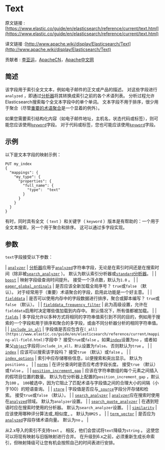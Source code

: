 # Text

原文链接 : [https://www.elastic.co/guide/en/elasticsearch/reference/current/text.html](https://www.elastic.co/guide/en/elasticsearch/reference/current/text.html)

译文链接 :[http://www.apache.wiki/display/Elasticsearch/Text](http://www.apache.wiki/display/Elasticsearch/Text)

贡献者 : [李亚运](/display/~liyayun)，[ApacheCN](/display/~apachecn)，[Apache中文网](/display/~apachechina)

## 简述

该字段用于索引全文文本，例如电子邮件的正文或产品的描述。 对这些字段进行`analyzed` ，即通过[分析器](https://translate.googleusercontent.com/translate_c?depth=1&hl=zh-CN&rurl=translate.google.com&sl=en&sp=nmt4&tl=zh-CN&u=https://www.elastic.co/guide/en/elasticsearch/reference/current/analysis.html&usg=ALkJrhirN7jhwydyE_LAqx9sWSrWroJIEw "分析")将其转换成索引之前的各个术语列表。 分析过程允许Elasticsearch搜索每个全文本字段中的单个单词。 文本字段不用于排序，很少用于聚合（尽管[重要的术语聚合](https://www.elastic.co/guide/en/elasticsearch/reference/current/search-aggregations-bucket-significantterms-aggregation.html)是一个显着的例外）。

如果您需要索引结构化内容（如电子邮件地址，主机名，状态代码或标签），则可能您应该使用[`keyword`](https://translate.googleusercontent.com/translate_c?depth=1&hl=zh-CN&rurl=translate.google.com&sl=en&sp=nmt4&tl=zh-CN&u=https://www.elastic.co/guide/en/elasticsearch/reference/current/keyword.html&usg=ALkJrhhyUd1xPy5C3s0WRAvmcIZEdkdTog "关键字数据类型")字段。 对于代码或标签，您也可能应该使用[`keyword`](https://translate.googleusercontent.com/translate_c?depth=1&hl=zh-CN&rurl=translate.google.com&sl=en&sp=nmt4&tl=zh-CN&u=https://www.elastic.co/guide/en/elasticsearch/reference/current/keyword.html&usg=ALkJrhhyUd1xPy5C3s0WRAvmcIZEdkdTog "关键字数据类型")字段。

## 示例

以下是文本字段的映射示例：

```
PUT my_index
{
  "mappings": {
    "my_type": {
      "properties": {
        "full_name": {
          "type":  "text"
        }
      }
    }
  }
}
```

有时，同时具有全文（ `text` ）和关键字（ `keyword` ）版本是有帮助的：一个用于全文本搜索，另一个用于聚合和排序。 这可以通过多字段实现。

## 参数

`text`字段接受以下参数：

| [`analyzer`](https://translate.googleusercontent.com/translate_c?depth=1&hl=zh-CN&rurl=translate.google.com&sl=en&sp=nmt4&tl=zh-CN&u=https://www.elastic.co/guide/en/elasticsearch/reference/current/analyzer.html&usg=ALkJrhjWYcEqRqAnSdiBQHby7_zK46-Dpw "分析仪") | [分析器](https://translate.googleusercontent.com/translate_c?depth=1&hl=zh-CN&rurl=translate.google.com&sl=en&sp=nmt4&tl=zh-CN&u=https://www.elastic.co/guide/en/elasticsearch/reference/current/analysis.html&usg=ALkJrhirN7jhwydyE_LAqx9sWSrWroJIEw "分析")应用于[`analyzed`](https://translate.googleusercontent.com/translate_c?depth=1&hl=zh-CN&rurl=translate.google.com&sl=en&sp=nmt4&tl=zh-CN&u=https://www.elastic.co/guide/en/elasticsearch/reference/current/mapping-index.html&usg=ALkJrhjDd2JjTHxFwTWIVGOI0jtRnFerSQ "指数")字符串字段，无论是在索引时间还是在搜索时间（除非被[`search_analyzer`](https://translate.googleusercontent.com/translate_c?depth=1&hl=zh-CN&rurl=translate.google.com&sl=en&sp=nmt4&tl=zh-CN&u=https://www.elastic.co/guide/en/elasticsearch/reference/current/search-analyzer.html&usg=ALkJrhjlUDDK1IODYLamOAaDkDghyQMDdg "search_analyzer") ）。 默认为默认索引分析器或[`standard`分析器](https://translate.googleusercontent.com/translate_c?depth=1&hl=zh-CN&rurl=translate.google.com&sl=en&sp=nmt4&tl=zh-CN&u=https://www.elastic.co/guide/en/elasticsearch/reference/current/analysis-standard-analyzer.html&usg=ALkJrhgnaMsuZ8BjMzcdTPsqtO7AIaLIMw "标准分析仪")。 |
| [`boost`](https://translate.googleusercontent.com/translate_c?depth=1&hl=zh-CN&rurl=translate.google.com&sl=en&sp=nmt4&tl=zh-CN&u=https://www.elastic.co/guide/en/elasticsearch/reference/current/mapping-boost.html&usg=ALkJrhgVxuBoIuXlpit73lN4jkPWykZGvQ "促进") | 映射字段级查询时间提升。 接受一个浮点数，默认为`1.0` 。 |
| [`eager_global_ordinals`](https://translate.googleusercontent.com/translate_c?depth=1&hl=zh-CN&rurl=translate.google.com&sl=en&sp=nmt4&tl=zh-CN&u=https://www.elastic.co/guide/en/elasticsearch/reference/current/fielddata.html&usg=ALkJrhh444VidGXZXd5bc6TTbow62TkW8A#global-ordinals "全球序数") | 是否应该全新加载全局序号？ `true`或`false` （默认）。 对于经常用于（重要）术语聚合的字段，启用此功能是一个好主意。 |
| [`fielddata`](https://translate.googleusercontent.com/translate_c?depth=1&hl=zh-CN&rurl=translate.google.com&sl=en&sp=nmt4&tl=zh-CN&u=https://www.elastic.co/guide/en/elasticsearch/reference/current/fielddata.html&usg=ALkJrhh444VidGXZXd5bc6TTbow62TkW8A "fielddata") | 是否可以使用内存中的字段数据进行排序，聚合或脚本编写？ `true`或`false` （默认）。 |
| [`fielddata_frequency_filter`](https://translate.googleusercontent.com/translate_c?depth=1&hl=zh-CN&rurl=translate.google.com&sl=en&sp=nmt4&tl=zh-CN&u=https://www.elastic.co/guide/en/elasticsearch/reference/current/fielddata.html&usg=ALkJrhh444VidGXZXd5bc6TTbow62TkW8A#field-data-filtering "fielddata_frequency_filter") | 此为高级设置，允许在`fielddata`启用时决定哪些值加载到内存中。 默认情况下，所有值都被加载。 |
| [`fields`](https://translate.googleusercontent.com/translate_c?depth=1&hl=zh-CN&rurl=translate.google.com&sl=en&sp=nmt4&tl=zh-CN&u=https://www.elastic.co/guide/en/elasticsearch/reference/current/multi-fields.html&usg=ALkJrhhcdnrgkkNQb_bKmdXsZM0KxinNCg "领域") | 多字段允许以多种方式将相同的字符串值索引到不同的目的，例如用于搜索的一个字段和用于排序和聚合的多字段，或由不同分析器分析的相同字符串值。 |
| [`include_in_all`](https://translate.googleusercontent.com/translate_c?depth=1&hl=zh-CN&rurl=translate.google.com&sl=en&sp=nmt4&tl=zh-CN&u=https://www.elastic.co/guide/en/elasticsearch/reference/current/include-in-all.html&usg=ALkJrhgG9Eb106moxBiIQnY_RNe0JdNslQ "include_in_all") | 字段值是否应包含在`[_all](https://www.elastic.co/guide/en/elasticsearch/reference/current/mapping-all-field.html)`字段中？ 接受`true`或`false` 。如果[`index`](https://www.elastic.co/guide/en/elasticsearch/reference/current/mapping-index.html)设置为`no` ，或者如果父[`object`](https://www.elastic.co/guide/en/elasticsearch/reference/current/object.html)字段将`include_in_all，默认`设置为`false。` 否则默认为`true` 。 |
| [`index`](https://translate.googleusercontent.com/translate_c?depth=1&hl=zh-CN&rurl=translate.google.com&sl=en&sp=nmt4&tl=zh-CN&u=https://www.elastic.co/guide/en/elasticsearch/reference/current/mapping-index.html&usg=ALkJrhjDd2JjTHxFwTWIVGOI0jtRnFerSQ "指数") | 应该可以搜索该字段吗？ 接受`true` （默认）或`false` 。 |
| [`index_options`](https://translate.googleusercontent.com/translate_c?depth=1&hl=zh-CN&rurl=translate.google.com&sl=en&sp=nmt4&tl=zh-CN&u=https://www.elastic.co/guide/en/elasticsearch/reference/current/index-options.html&usg=ALkJrhgQjMZt-jQff64GWpfI4_uUZQXhng "index_options") | 索引中应存储哪些信息，以便搜索和突出显示。 默认为`positions` 。 |
| [`norms`](https://translate.googleusercontent.com/translate_c?depth=1&hl=zh-CN&rurl=translate.google.com&sl=en&sp=nmt4&tl=zh-CN&u=https://www.elastic.co/guide/en/elasticsearch/reference/current/norms.html&usg=ALkJrhhQhhAljkCCEu4CRzb_QAKpnB-Ebg "规范") | 在评分查询时是否应考虑字段长度。 接受`true` （默认）或`false` 。 |
| [`position_increment_gap`](https://translate.googleusercontent.com/translate_c?depth=1&hl=zh-CN&rurl=translate.google.com&sl=en&sp=nmt4&tl=zh-CN&u=https://www.elastic.co/guide/en/elasticsearch/reference/current/position-increment-gap.html&usg=ALkJrhij_VFqNMYfvb9WpQZRHKG4Bo-WDw "position_increment_gap") | 应该在字符串数组的每个元素之间插入的假项目位置的数量。 默认为在分析器上配置的`position_increment_gap` ，默认为`100` 。 `100`被选中，因为它阻止了匹配术语与字段值之间的合理大小的间隔（小于100）的短语查询。 |
| [`store`](https://translate.googleusercontent.com/translate_c?depth=1&hl=zh-CN&rurl=translate.google.com&sl=en&sp=nmt4&tl=zh-CN&u=https://www.elastic.co/guide/en/elasticsearch/reference/current/mapping-store.html&usg=ALkJrhjnu1ugPHKcE2l9aGRTyKps04ZZuQ "商店") | 字段值是否应与[`_source`](https://www.elastic.co/guide/en/elasticsearch/reference/current/mapping-source-field.html)字段分开存储和检索。 接受`true`或`false` （默认）。 |
| [`search_analyzer`](https://translate.googleusercontent.com/translate_c?depth=1&hl=zh-CN&rurl=translate.google.com&sl=en&sp=nmt4&tl=zh-CN&u=https://www.elastic.co/guide/en/elasticsearch/reference/current/search-analyzer.html&usg=ALkJrhjlUDDK1IODYLamOAaDkDghyQMDdg "search_analyzer") | [`analyzer`](https://www.elastic.co/guide/en/elasticsearch/reference/current/analyzer.html)应在搜索时使用在[`analyzed`](https://www.elastic.co/guide/en/elasticsearch/reference/current/mapping-index.html)领域。 默认为`analyzer`设置。 |
| [`search_quote_analyzer`](https://translate.googleusercontent.com/translate_c?depth=1&hl=zh-CN&rurl=translate.google.com&sl=en&sp=nmt4&tl=zh-CN&u=https://www.elastic.co/guide/en/elasticsearch/reference/current/analyzer.html&usg=ALkJrhjWYcEqRqAnSdiBQHby7_zK46-Dpw#search-quote-analyzer "search_quote_analyzer") | 在遇到短语时应在搜索时使用的分析器。 默认为`search_analyzer`设置。 |
| [`similarity`](https://translate.googleusercontent.com/translate_c?depth=1&hl=zh-CN&rurl=translate.google.com&sl=en&sp=nmt4&tl=zh-CN&u=https://www.elastic.co/guide/en/elasticsearch/reference/current/similarity.html&usg=ALkJrhjJYQJNZkE-ZD-zKQFnUhYPAjJF6A "相似") | 应该使用哪种评分算法或_相似度_ 。 默认为`BM25` 。 |
| [`term_vector`](https://translate.googleusercontent.com/translate_c?depth=1&hl=zh-CN&rurl=translate.google.com&sl=en&sp=nmt4&tl=zh-CN&u=https://www.elastic.co/guide/en/elasticsearch/reference/current/term-vector.html&usg=ALkJrhgSxB9ohl9dspjVWXraJPmeDtVYZg "term_vector") | 是否应为[`analyzed`](https://www.elastic.co/guide/en/elasticsearch/reference/current/mapping-index.html)字段存储术语向量。 默认为`no` 。 |

从2.x导入的索引不支持`text` 。 相反，他们会尝试将`text`降级为`string` 。 这使您可以将现有映射与旧版映射进行合并。 在升级到6.x之前，必须重新生成长命索引，但映射降级可让您有机会按照自己的时间表进行安排。